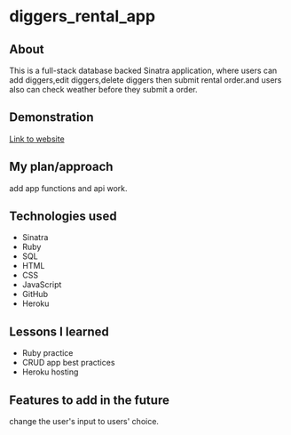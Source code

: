 # diggers_rental_app
## About 
This is a full-stack database backed Sinatra application, where users 
 can add diggers,edit diggers,delete diggers then submit rental order.and users also can check weather before they submit a order. 

## Demonstration
<a href="http://diggers-rental.herokuapp.com/">Link to website</a>

## My plan/approach
add app functions and api work. 

## Technologies used
<ul>
    <li>Sinatra</li>
    <li>Ruby</li>
    <li>SQL</li>
    <li>HTML</li>
    <li>CSS</li>
    <li>JavaScript</li>
    <li>GitHub</li>
    <li>Heroku</li>
</ul>

## Lessons I learned
<ul>
    <li>Ruby practice</li>    
    <li>CRUD app best practices</li>
    <li>Heroku hosting</li>
</ul>

## Features to add in the future
change the user's input to users' choice. 
